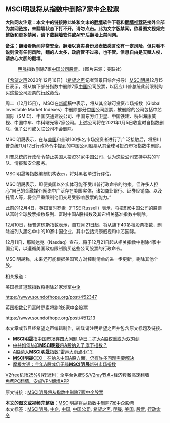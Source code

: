  <h2>MSCI明晟将从指数中删除7家中企股票</h2> <p class="notice"><b>大陆网友注意：本文中的链接除此处和文末的<a href="https://github.com/bannedbook/fanqiang" >翻墙</a>软件下载和<a href="https://github.com/killgcd/justmysocks/blob/master/README.md">翻墙推荐</a>链接外全部为禁网链接，未翻墙状态下打不开，请勿点击。此为文字版禁闻，欲看图文视频完整版和更多禁闻，请下载<a href="https://github.com/bannedbook/fanqiang">翻墙软件或APP</a>后翻墙上禁闻网。</p><p>备注：翻墙看新闻非常安全，翻墙以真实身份发表敏感言论有一定风险，但只看不说则没有任何风险，翻的人太多，政府管不过来，也不管。信息自由是天赋人权，请放心大胆的翻墙。</b></p>  <div class="entry"> <figure><figcaption><a href="https://www.bannedbook.org/bnews/tag/%E6%98%8E%E6%99%9F/" class="st_tag internal_tag" rel="tag" title="标签 明晟 下的日志">明晟</a>指数删除7家<a href="https://www.bannedbook.org/bnews/tag/%E4%B8%AD%E5%9B%BD%E5%85%AC%E5%8F%B8/" class="st_tag internal_tag" rel="tag" title="标签 中国公司 下的日志">中国公司</a><a href="https://www.bannedbook.org/bnews/tag/%e8%82%a1%e7%a5%a8/" class="st_tag internal_tag" rel="tag" title="标签 股票 下的日志">股票</a>。（图片来源：美联社）</figcaption></figure> <p>【<span class='wp_keywordlink_affiliate'><a href="https://www.soundofhope.org" title="希望之声" target="_blank">希望之声</a></span>2020年12月16日】（<a href="https://www.bannedbook.org/bnews/tag/%e5%b8%8c%e6%9c%9b%e4%b9%8b%e5%a3%b0/" class="st_tag internal_tag" rel="tag" title="标签 希望之声 下的日志">希望之声</a>记者贺景田综合报导）<a href="https://www.bannedbook.org/bnews/tag/MSCI%E6%98%8E%E6%99%9F/" class="st_tag internal_tag" rel="tag" title="标签 MSCI明晟 下的日志">MSCI明晟</a>12月15日表示，将从旗下部分指数中删除7家<span class='wp_keywordlink_affiliate'><a href="https://www.bannedbook.org/" title="中国" target="_blank">中国</a></span>公司股票，以因应川普总统此前限制购买这些公司股票的<a href="https://www.bannedbook.org/bnews/tag/%E8%A1%8C%E6%94%BF%E5%91%BD%E4%BB%A4/" class="st_tag internal_tag" rel="tag" title="标签 行政命令 下的日志">行政命令</a>。</p> <p>周二（12月15日），MSCI在<span class='wp_keywordlink_affiliate'><a href="https://www.bannedbook.org/" title="新闻">新闻</a></span>稿中表示，将从其全球可投资市场指数（Global Investable Market Indexes）中删除部分<a href="https://www.bannedbook.org/bnews/tag/%E4%B8%AD%E5%9B%BD/" class="st_tag internal_tag" rel="tag" title="标签 中国 下的日志">中国</a>公司股票，被删除的公司包括中芯国际（SMIC）、中国交通建设公司、中国东方红卫星、中国铁建、杭州海康威视、中国中车、中科曙光等7家公司。上述公司将在2021年1月5日收盘时自指数删除，但子公司或关联公司不会删除。</p> <p>MSCI明晟表示，在与<a href="https://www.bannedbook.org/bnews/tag/%e7%be%8e%e5%9b%bd/" class="st_tag internal_tag" rel="tag" title="标签 美国 下的日志">美国</a>和全球100多名市场投资者进行了广泛接触后，将把川普总统11月12日行政命令中提到的中国公司股票从其全球可投资市场指数中删除。</p> <p>川普总统的行政命令禁止美国人投资31家中国公司，认为这些公司支持中共的军队、情报和安全服务。</p> <p>MSCI明晟等指数编制机构表示，将对黑名单进行评估。</p>  <p>MSCI明晟表示，即便美国以外实体可能不受川普行政命令的约束，但许多人担心“自己的金融媒介网络中广泛存在美国实体，诸如商业银行、证券经销商、以及托管人等，将会严重限制他们交易受影响股票的能力。”</p> <p>此前的12月4日，英国富时罗素（FTSE Russell）表示，将把8家中国公司的股票从富时全球股票指数系列、富时中国A股指数及其它相关基准指数中剔除。</p> <p>12月10日，标普道琼斯指数表示，自12月21日起，将从旗下40多档股票指数，删除被列入黑名单中的10家中国企业，其中包括海康威视和中芯国际。</p> <p>12月11日，那斯达克（Nasdaq）宣布，将于12月21日起从相关指数中剔除4家中国公司，以遵循美国政府限制购买这些公司股票的行政命令。</p> <p>MSCI明晟称，未来还可能根据美国官方对控制清单的进一步更新，剔除其他个股。</p>  <p>相关报道：</p> <p>美国标普道琼指数将剔除21家涉军<a href="https://www.bannedbook.org/bnews/tag/%E4%B8%AD%E4%BC%81/" class="st_tag internal_tag" rel="tag" title="标签 中企 下的日志">中企</a></p> <p><a href="https://www.soundofhope.org/post/452347">https://www.soundofhope.org/post/452347</a></p> <p>英国指数公司富时罗素将剔除8家中企股票</p> <p><a href="https://www.soundofhope.org/post/451213">https://www.soundofhope.org/post/451213</a></p>  <p>本文章或节目经希望之声编辑制作，转载请注明希望之声并包含原文标题及链接。</p> <ul class='op-related-articles' title='相关阅读'> <li><a href='https://www.bannedbook.org/bnews/comments/20191129/1231869.html' target='_blank'><b>MSCI明晟</b>指中国市场存四大问题 华日：扩大A股权重或为双刃剑</a></li> <li><a href='https://www.bannedbook.org/bnews/topimagenews/20190205/1075755.html' target='_blank'>中共如何胁迫<b>MSCI明晟</b>将A股纳入了旗下指数？</a></li> <li><a href='https://www.bannedbook.org/bnews/finance/20180517/943101.html' target='_blank'>A股纳入<b>MSCI明晟</b>指数“雷声大雨点小”？</a></li> <li><a href='https://www.bannedbook.org/bnews/cnnews/20170524/763288.html' target='_blank'><b>MSCI明晟</b>CEO：在纳入中国A股方面，仍有许多问题需要解决</a></li> <li><a href='https://www.bannedbook.org/bnews/finance/20170104/703842.html' target='_blank'>摩根大通：今年A股或仍无缘<b>MSCI明晟</b>新兴市场指数</a></li> </ul> <p class="texttj"> <a href="https://www.bannedbook.org/forum23/topic22702.html" target="_blank">V2free机场25%引荐返利：全平台免费SS/V2ray节点+经济套餐高速翻墙</a><br/> <a href="https://github.com/bannedbook/fanqiang/wiki/%E7%A6%81%E9%97%BB%E7%BD%91%E5%AE%89%E5%8D%93%E7%BF%BB%E5%A2%99%E6%96%B0%E9%97%BBAPP" target="_blank">免费PC翻墙、安卓VPN翻墙APP</a></p><p>原文链接：<a class="src_link"  href="https://www.soundofhope.org/post/454264" target="_blank">MSCI明晟将从指数中删除7家中企股票</a></p><a name='sharetosocial'></a>       <div><b>本文的图文或视频完整版</b>：<a href='https://www.bannedbook.org/bnews/comments/20201217/1449283.html'>MSCI明晟将从指数中删除7家中企股票</a></div>  </div><!--END ENTRY--> <div class="postfooter"> <div>本文标签：<a href="https://www.bannedbook.org/bnews/tag/MSCI%E6%98%8E%E6%99%9F/" rel="tag">MSCI明晟</a>, <a href="https://www.bannedbook.org/bnews/tag/%E4%B8%AD%E4%BC%81/" rel="tag">中企</a>, <a href="https://www.bannedbook.org/bnews/tag/%E4%B8%AD%E5%9B%BD/" rel="tag">中国</a>, <a href="https://www.bannedbook.org/bnews/tag/%E4%B8%AD%E5%9B%BD%E5%85%AC%E5%8F%B8/" rel="tag">中国公司</a>, <a href="https://www.bannedbook.org/bnews/tag/%e5%b8%8c%e6%9c%9b%e4%b9%8b%e5%a3%b0/" rel="tag">希望之声</a>, <a href="https://www.bannedbook.org/bnews/tag/%E6%98%8E%E6%99%9F/" rel="tag">明晟</a>, <a href="https://www.bannedbook.org/bnews/tag/%e7%be%8e%e5%9b%bd/" rel="tag">美国</a>, <a href="https://www.bannedbook.org/bnews/tag/%e8%82%a1%e7%a5%a8/" rel="tag">股票</a>, <a href="https://www.bannedbook.org/bnews/tag/%E8%A1%8C%E6%94%BF%E5%91%BD%E4%BB%A4/" rel="tag">行政命令</a></div>  </div><!--END POSTFOOTER--> 